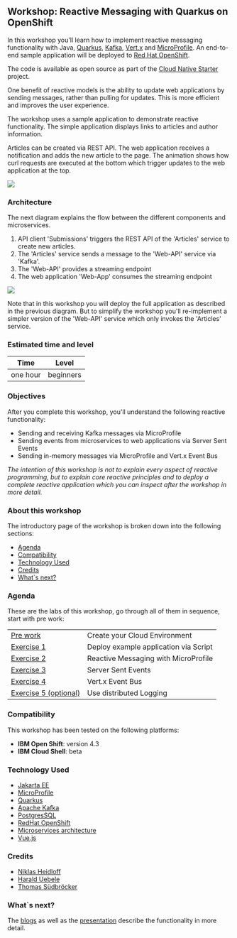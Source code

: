 ## Workshop: Reactive Messaging with Quarkus on OpenShift

In this workshop you'll learn how to implement reactive messaging functionality with Java, [Quarkus](https://quarkus.io/), [Kafka](https://kafka.apache.org/), [Vert.x](https://vertx.io/) and [MicroProfile](https://microprofile.io/). An end-to-end sample application will be deployed to [Red Hat OpenShift](https://www.openshift.com/).

The code is available as open source as part of the [Cloud Native Starter](https://github.com/IBM/cloud-native-starter/tree/master/reactive) project. 

One benefit of reactive models is the ability to update web applications by sending messages, rather than pulling for updates. This is more efficient and improves the user experience.

The workshop uses a sample application to demonstrate reactive functionality. The simple application displays links to articles and author information. 

Articles can be created via REST API. The web application receives a notification and adds the new article to the page. The animation shows how curl requests are executed at the bottom which trigger updates to the web application at the top.

<kbd><img src="../images/demo-1-video-small.gif" /></kbd>

### Architecture

The next diagram explains the flow between the different components and microservices. 

1. API client 'Submissions' triggers the REST API of the 'Articles' service to create new articles. 
2. The 'Articles' service sends a message to the 'Web-API' service via 'Kafka'. 
3. The 'Web-API' provides a streaming endpoint
4. The web application 'Web-App' consumes the streaming endpoint

<kbd><img src="../images/demo-1-small.png" /></kbd>

Note that in this workshop you will deploy the full application as described in the previous diagram. But to simplify the workshop you'll re-implement a simpler version of the 'Web-API' service which only invokes the 'Articles' service.


### Estimated time and level

|  Time | Level  |
| - | - |
| one hour | beginners |

### Objectives

After you complete this workshop, you'll understand the following reactive functionality:

* Sending and receiving Kafka messages via MicroProfile
* Sending events from microservices to web applications via Server Sent Events
* Sending in-memory messages via MicroProfile and Vert.x Event Bus

*The intention of this workshop is not to explain every aspect of reactive programming, but to explain core reactive principles and to deploy a complete reactive application which you can inspect after the workshop in more detail.*

### About this workshop

The introductory page of the workshop is broken down into the following sections:

* [Agenda](#agenda)
* [Compatibility](#compatibility)
* [Technology Used](#technology-used)
* [Credits](#credits)
* [What`s next?](#whats-next?)

### Agenda

These are the labs of this workshop, go through all of them in sequence, start with pre work:

|   |   |
| - | - |
| [Pre work](pre-work/README.md) | Create your Cloud Environment |
| [Exercise 1](exercise-01/README.md) | Deploy example application via Script |
| [Exercise 2](exercise-04/README.md) | Reactive Messaging with MicroProfile |
| [Exercise 3](exercise-05/README.md) | Server Sent Events |
| [Exercise 4](exercise-06/README.md) | Vert.x Event Bus |
| [Exercise 5 (optional)](exercise-07/README.md) | Use distributed Logging |

### Compatibility

This workshop has been tested on the following platforms:

* **IBM Open Shift**: version 4.3
* **IBM Cloud Shell**: beta

### Technology Used

* [Jakarta EE](https://jakarta.ee/)
* [MicroProfile](https://microprofile.io/)
* [Quarkus](https://quarkus.io/)
* [Apache Kafka](https://kafka.apache.org/)
* [PostgresSQL](https://www.postgresql.org/)
* [RedHat OpenShift](https://www.openshift.com/)
* [Microservices architecture](https://en.wikipedia.org/wiki/Microservices)
* [Vue.js](https://vuejs.org/)

### Credits

* [Niklas Heidloff](https://twitter.com/nheidloff)
* [Harald Uebele](https://twitter.com/Harald_U)
* [Thomas Südbröcker](https://twitter.com/tsuedbroecker)

### What`s next?

The [blogs](https://github.com/IBM/cloud-native-starter/tree/master/reactive#blogs) as well as the [presentation](images/ReactiveMicroservices.pdf) describe the functionality in more detail.



